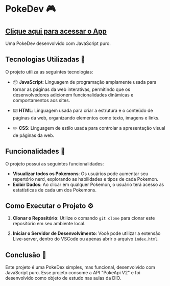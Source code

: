 # PokeDev 🎮

## [Clique aqui para acessar o App](https://buscador-cep-httpjef.vercel.app)

Uma PokeDev desenvolvido com JavaScript puro.

## Tecnologias Utilizadas 🚀

O projeto utiliza as seguintes tecnologias:

- 📦 **JavaScript**: Linguagem de programação amplamente usada para tornar as páginas da web interativas, permitindo que os desenvolvedores adicionem funcionalidades dinâmicas e comportamentos aos sites.

- ⌨️ **HTML**: Linguagem usada para criar a estrutura e o conteúdo de páginas da web, organizando elementos como texto, imagens e links.

- ✏️ **CSS**: Linguagem de estilo usada para controlar a apresentação visual de páginas da web.

## Funcionalidades 🌟

O projeto possui as seguintes funcionalidades:

- **Visualizar todos os Pokemons**: Os usuários pode aumentar seu repertório nerd, explorando as habilidades e tipos de cada Pokemon.
- **Exibir Dados**: Ao clicar em qualquer Pokemon, o usuário terá acesso às estatísticas de cada um dos Pokemons.

## Como Executar o Projeto ⚙️

1. **Clonar o Repositório**: Utilize o comando `git clone` para clonar este repositório em seu ambiente local.

2. **Iniciar o Servidor de Desenvolvimento**: Você pode utilizar a extensão Live-server, dentro do VSCode ou apenas abrir o arquivo `index.html`.

## Conclusão 🎉

Este projeto é uma PokeDex simples, mas funcional, desenvolvido com JavaScript puro. Esse projeto consome a API "PokeApi V2" e foi desenvolvido como objeto de estudo nas aulas da DIO.
